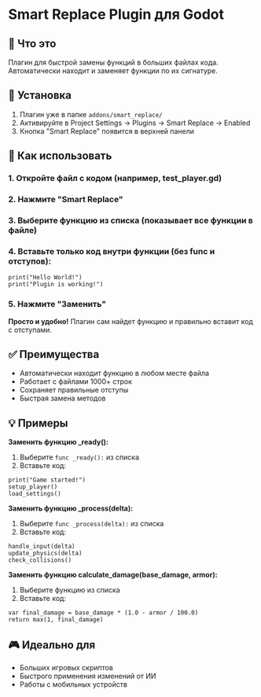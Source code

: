 # Smart Replace Plugin для Godot

## 🎯 Что это
Плагин для быстрой замены функций в больших файлах кода. Автоматически находит и заменяет функции по их сигнатуре.

## 🚀 Установка
1. Плагин уже в папке `addons/smart_replace/`
2. Активируйте в Project Settings → Plugins → Smart Replace → Enabled
3. Кнопка "Smart Replace" появится в верхней панели

## 📝 Как использовать

### 1. Откройте файл с кодом (например, test_player.gd)
### 2. Нажмите "Smart Replace"
### 3. Выберите функцию из списка (показывает все функции в файле)
### 4. Вставьте только код внутри функции (без func и отступов):
```
print("Hello World!")
print("Plugin is working!")
```
### 5. Нажмите "Заменить"

**Просто и удобно!** Плагин сам найдет функцию и правильно вставит код с отступами.

## ✅ Преимущества
- Автоматически находит функцию в любом месте файла
- Работает с файлами 1000+ строк
- Сохраняет правильные отступы
- Быстрая замена методов

## 💡 Примеры

**Заменить функцию _ready():**
1. Выберите `func _ready():` из списка
2. Вставьте код:
```
print("Game started!")
setup_player()
load_settings()
```

**Заменить функцию _process(delta):**
1. Выберите `func _process(delta):` из списка
2. Вставьте код:
```
handle_input(delta)
update_physics(delta)
check_collisions()
```

**Заменить функцию calculate_damage(base_damage, armor):**
1. Выберите функцию из списка
2. Вставьте код:
```
var final_damage = base_damage * (1.0 - armor / 100.0)
return max(1, final_damage)
```

## 🎮 Идеально для
- Больших игровых скриптов
- Быстрого применения изменений от ИИ
- Работы с мобильных устройств 